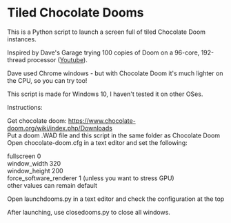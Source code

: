 # Tiled Chocolate Dooms

This is a Python script to launch a screen full of tiled Chocolate Doom instances.

Inspired by Dave's Garage trying 100 copies of Doom on a 96-core, 192-thread processor ([Youtube](https://www.youtube.com/watch?v=Ybw6djC90tw)).

Dave used Chrome windows - but with Chocolate Doom it's much lighter on the CPU, so you can try too!

This script is made for Windows 10, I haven't tested it on other OSes.

Instructions:

Get chocolate doom: https://www.chocolate-doom.org/wiki/index.php/Downloads  
Put a doom .WAD file and this script in the same folder as Chocolate Doom  
Open chocolate-doom.cfg in a text editor and set the following:

fullscreen                    0  
window_width                  320  
window_height                 200  
force_software_renderer       1     (unless you want to stress GPU)  
other values can remain default

Open launchdooms.py in a text editor and check the configuration at the top

After launching, use closedooms.py to close all windows.
